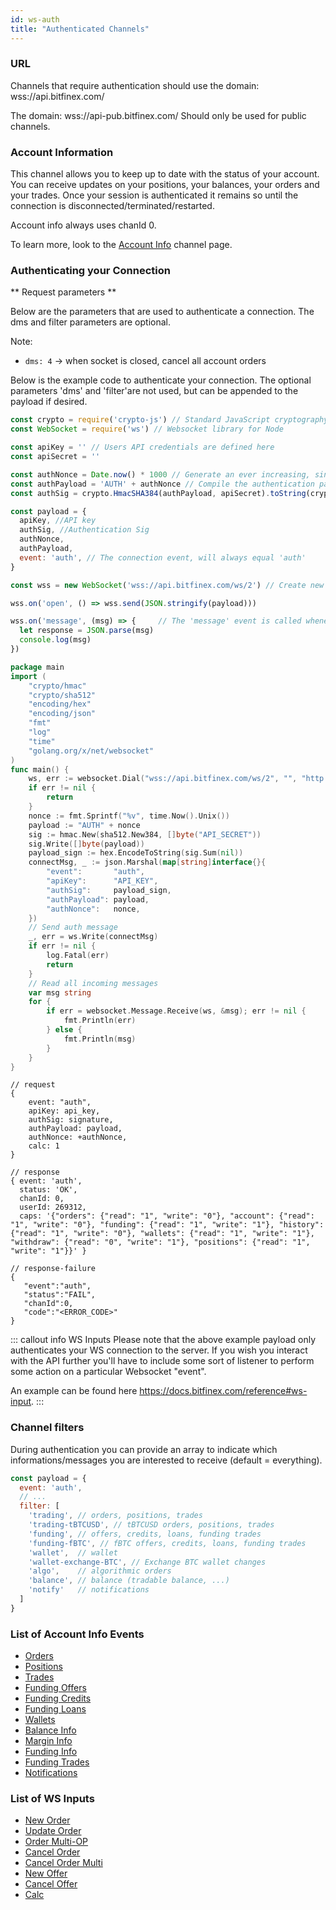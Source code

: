 ```yaml
---
id: ws-auth
title: "Authenticated Channels"
---
```


### URL
Channels that require authentication should use the domain:
wss://api.bitfinex.com/

The domain:
wss://api-pub.bitfinex.com/
Should only be used for public channels.

### Account Information

This channel allows you to keep up to date with the status of your account. You can receive updates on your positions, your balances, your orders and your trades. Once your session is authenticated it remains so until the connection is disconnected/terminated/restarted.

Account info always uses chanId 0.

To learn more, look to the [Account Info](ref:ws-auth-account-info) channel page.

### Authenticating your Connection

** Request parameters **

Below are the parameters that are used to authenticate a connection. The dms and filter parameters are optional.



Note:
* `dms: 4` -> when socket is closed, cancel all account orders

Below is the example code to authenticate your connection. The optional parameters 'dms' and 'filter'are not used, but can be appended to the payload if desired.

```javascript [1590649447416002-javascript]
const crypto = require('crypto-js') // Standard JavaScript cryptography library
const WebSocket = require('ws') // Websocket library for Node

const apiKey = '' // Users API credentials are defined here
const apiSecret = ''

const authNonce = Date.now() * 1000 // Generate an ever increasing, single use value. (a timestamp satisfies this criteria)
const authPayload = 'AUTH' + authNonce // Compile the authentication payload, this is simply the string 'AUTH' prepended to the nonce value
const authSig = crypto.HmacSHA384(authPayload, apiSecret).toString(crypto.enc.Hex) // The authentication payload is hashed using the private key, the resulting hash is output as a hexadecimal string

const payload = {
  apiKey, //API key
  authSig, //Authentication Sig
  authNonce, 
  authPayload,
  event: 'auth', // The connection event, will always equal 'auth'
}

const wss = new WebSocket('wss://api.bitfinex.com/ws/2') // Create new Websocket

wss.on('open', () => wss.send(JSON.stringify(payload)))

wss.on('message', (msg) => {     // The 'message' event is called whenever the ws recieves ANY message
  let response = JSON.parse(msg)
  console.log(msg)
})
```

```go [1590649447416002-go]
package main
import (
    "crypto/hmac"
    "crypto/sha512"
    "encoding/hex"
    "encoding/json"
    "fmt"
    "log"
    "time"
    "golang.org/x/net/websocket"
)
func main() {
    ws, err := websocket.Dial("wss://api.bitfinex.com/ws/2", "", "http://localhost/")
    if err != nil {
        return
    }
    nonce := fmt.Sprintf("%v", time.Now().Unix())
    payload := "AUTH" + nonce
    sig := hmac.New(sha512.New384, []byte("API_SECRET"))
    sig.Write([]byte(payload))
    payload_sign := hex.EncodeToString(sig.Sum(nil))
    connectMsg, _ := json.Marshal(map[string]interface{}{
        "event":       "auth",
        "apiKey":      "API_KEY",
        "authSig":     payload_sign,
        "authPayload": payload,
        "authNonce":   nonce,
    })
    // Send auth message
    _, err = ws.Write(connectMsg)
    if err != nil {
        log.Fatal(err)
        return
    }
    // Read all incoming messages
    var msg string
    for {
        if err = websocket.Message.Receive(ws, &msg); err != nil {
            fmt.Println(err)
        } else {
            fmt.Println(msg)
        }
    }
}
```

```text [1590649447416002-Request / Response]
// request
{
    event: "auth",
    apiKey: api_key,
    authSig: signature,
    authPayload: payload,
    authNonce: +authNonce,
    calc: 1
}

// response
{ event: 'auth',
  status: 'OK',
  chanId: 0,
  userId: 269312,
  caps: '{"orders": {"read": "1", "write": "0"}, "account": {"read": "1", "write": "0"}, "funding": {"read": "1", "write": "1"}, "history": {"read": "1", "write": "0"}, "wallets": {"read": "1", "write": "1"}, "withdraw": {"read": "0", "write": "1"}, "positions": {"read": "1", "write": "1"}}' }

// response-failure
{  
   "event":"auth",
   "status":"FAIL",
   "chanId":0,
   "code":"<ERROR_CODE>"
}
```

::: callout info WS Inputs
Please note that the above example payload only authenticates your WS connection to the server. If you wish you interact with the API further you'll have to include some sort of listener to perform some action on a particular Websocket "event".

An example can be found here https://docs.bitfinex.com/reference#ws-input.
:::


### Channel filters
During authentication you can provide an array to indicate which informations/messages you are interested to receive (default = everything).

```javascript
const payload = {
  event: 'auth', 
  // ... 
  filter: [
    'trading', // orders, positions, trades 
    'trading-tBTCUSD', // tBTCUSD orders, positions, trades
    'funding', // offers, credits, loans, funding trades
    'funding-fBTC', // fBTC offers, credits, loans, funding trades
    'wallet',  // wallet
    'wallet-exchange-BTC', // Exchange BTC wallet changes
    'algo',    // algorithmic orders
    'balance', // balance (tradable balance, ...)
    'notify'   // notifications
  ]
}
```

### List of Account Info Events
- [Orders](/v2/reference#ws-auth-orders)
- [Positions](ref:ws-auth-positions)
- [Trades](/v2/reference#ws-auth-trades)
- [Funding Offers](ref:ws-auth-funding-offers)
- [Funding Credits](ref:ws-auth-funding-credits)
- [Funding Loans](ref:ws-auth-funding-loans)
- [Wallets](ref:ws-auth-wallets)
- [Balance Info](ref:ws-auth-balance-info)
- [Margin Info](ref:ws-auth-margin-info)
- [Funding Info](ref:ws-auth-funding)
- [Funding Trades](ref:ws-auth-funding-trades)
- [Notifications](ref:ws-auth-notifications)

### List of WS Inputs
- [New Order](ref:ws-auth-input-order-new)
- [Update Order](ref:ws-auth-input-order-update)
- [Order Multi-OP](ref:ws-auth-input-order-multi-op)
- [Cancel Order](ref:ws-auth-input-order-cancel)
- [Cancel Order Multi](ref:ws-auth-input-order-cancel-multi)
- [New Offer](ref:ws-auth-input-offer-new)
- [Cancel Offer](ref:ws-auth-input-offer-cancel)
- [Calc](ref:ws-auth-input-calc)
